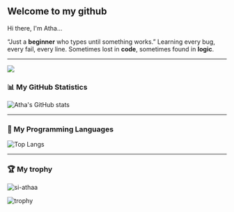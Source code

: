 ## Welcome to my github

Hi there, I'm Atha...

“Just a **beginner** who types until something works.”
Learning every bug, every fail, every line.
Sometimes lost in **code**, sometimes found in **logic**.

---
<img src="https://komarev.com/ghpvc/?username=si-athaa&&style=flat-square" align="center" />

### 📊 My GitHub Statistics
![Atha's GitHub stats](https://github-readme-stats.vercel.app/api?username=si-athaa&show_icons=true&theme=tokyonight&cache=623129)

---

### 🧠 My Programming Languages
![Top Langs](https://github-readme-stats.vercel.app/api/top-langs/?username=si-athaa&layout=compact&theme=tokyonight&cache=123473)

---

### 🏆 My trophy

<p><img align="center" src="https://github-readme-streak-stats.herokuapp.com/?user=si-athaa&show_icons=true&theme=tokyonight&cache=321458" alt="si-athaa" /></p> 


![trophy](https://github-profile-trophy.vercel.app/?username=si-athaa&show_icons=true&theme=tokyonight&cache=312436)
